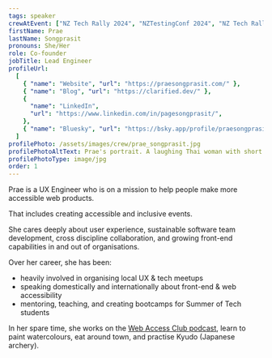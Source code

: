 ```yaml
---
tags: speaker
crewAtEvent: ["NZ Tech Rally 2024", "NZTestingConf 2024", "NZ Tech Rally 2023"]
firstName: Prae
lastName: Songprasit
pronouns: She/Her
role: Co-founder
jobTitle: Lead Engineer
profileUrl:
  [
    { "name": "Website", "url": "https://praesongprasit.com/" },
    { "name": "Blog", "url": "https://clarified.dev/" },
    {
      "name": "LinkedIn",
      "url": "https://www.linkedin.com/in/pagesongprasit/",
    },
    { "name": "Bluesky", "url": "https://bsky.app/profile/praesongprasit.com" },
  ]
profilePhoto: /assets/images/crew/prae_songprasit.jpg
profilePhotoAltText: Prae's portrait. A laughing Thai woman with short dark hair and a large pair of dark rimmed glasses.
profilePhotoType: image/jpg
order: 1
---
```


<p>Prae is a UX Engineer who is on a mission to help people make more accessible web products.</p>
<p>That includes creating accessible and inclusive events.</p>
<p>She cares deeply about user experience, sustainable software team development, cross discipline collaboration, and growing front-end capabilities in and out of organisations.</p>
<p>Over her career, she has been:</p>
<ul>
  <li>heavily involved in organising local UX & tech meetups</li>
  <li>speaking domestically and internationally about front-end & web accessibility</li>
  <li>mentoring, teaching, and creating bootcamps for Summer of Tech students</li>
</ul>
<p>In her spare time, she works on the <a rel='external' href='https://webaccessclub.com'>Web Access Club podcast</a>, learn to paint watercolours, eat around town, and practise Kyudo (Japanese archery).
</p>
